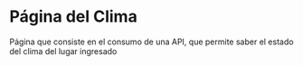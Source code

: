 # Página del Clima

Página que consiste en el consumo de una API, que permite saber
el estado del clima del lugar ingresado
